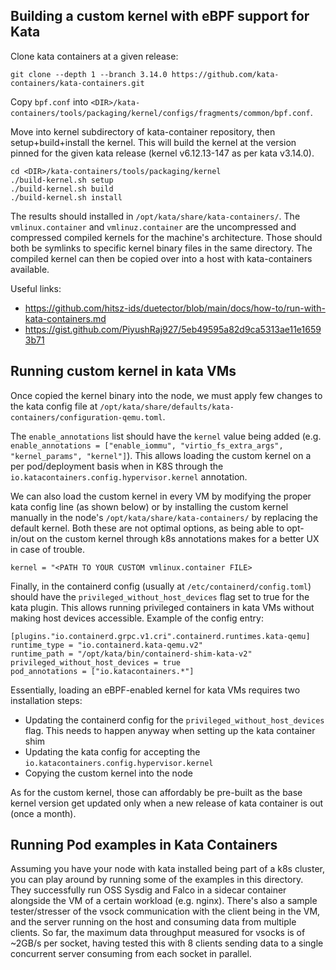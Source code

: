 ## Building a custom kernel with eBPF support for Kata

Clone kata containers at a given release:
```
git clone --depth 1 --branch 3.14.0 https://github.com/kata-containers/kata-containers.git
```

Copy `bpf.conf` into `<DIR>/kata-containers/tools/packaging/kernel/configs/fragments/common/bpf.conf`.

Move into kernel subdirectory of kata-container repository, then setup+build+install the kernel.
This will build the kernel at the version pinned for the given kata release (kernel v6.12.13-147 as per kata v3.14.0).
```
cd <DIR>/kata-containers/tools/packaging/kernel
./build-kernel.sh setup
./build-kernel.sh build
./build-kernel.sh install
```

The results should installed in `/opt/kata/share/kata-containers/`. The `vmlinux.container` and `vmlinuz.container` are the uncompressed and compressed compiled kernels for the machine's architecture. Those should both be symlinks to specific kernel
binary files in the same directory. The compiled kernel can then be copied over into a host with kata-containers available.

Useful links:
- https://github.com/hitsz-ids/duetector/blob/main/docs/how-to/run-with-kata-containers.md
- https://gist.github.com/PiyushRaj927/5eb49595a82d9ca5313ae11e16593b71


## Running custom kernel in kata VMs

Once copied the kernel binary into the node, we must apply few changes to the kata config file at `/opt/kata/share/defaults/kata-containers/configuration-qemu.toml`.

The `enable_annotations` list should have the `kernel` value being added (e.g. `enable_annotations = ["enable_iommu", "virtio_fs_extra_args", "kernel_params", "kernel"]`). This allows loading the custom kernel on a per pod/deployment basis when in K8S through the `io.katacontainers.config.hypervisor.kernel` annotation.

We can also load the custom kernel in every VM by modifying the proper kata config line (as shown below) or by installing the custom kernel manually in the node's `/opt/kata/share/kata-containers/` by replacing the default kernel. Both these are not optimal options, as being able to opt-in/out on the custom kernel through k8s annotations makes for a better UX in case of trouble.
```
kernel = "<PATH TO YOUR CUSTOM vmlinux.container FILE>
```

Finally, in the containerd config (usually at `/etc/containerd/config.toml`) should have the `privileged_without_host_devices` flag set to true for the kata plugin. This allows running privileged containers in kata VMs without making host devices accessible. Example of the config entry:
```
[plugins."io.containerd.grpc.v1.cri".containerd.runtimes.kata-qemu]
runtime_type = "io.containerd.kata-qemu.v2"
runtime_path = "/opt/kata/bin/containerd-shim-kata-v2"
privileged_without_host_devices = true
pod_annotations = ["io.katacontainers.*"]
```

Essentially, loading an eBPF-enabled kernel for kata VMs requires two installation steps:
- Updating the containerd config for the `privileged_without_host_devices` flag. This needs to happen anyway when setting up the kata container shim
- Updating the kata config for accepting the `io.katacontainers.config.hypervisor.kernel`
- Copying the custom kernel into the node

As for the custom kernel, those can affordably be pre-built as the base kernel version get updated only when a new release of kata container is out (once a month).


## Running Pod examples in Kata Containers

Assuming you have your node with kata installed being part of a k8s cluster, you can play around by running some of the examples in this directory. They successfully run OSS Sysdig and Falco in a sidecar container alongside the VM of a certain workload (e.g. nginx). There's also a sample tester/stresser of the vsock communication with the client being in the VM, and the server running on the host and consuming data from multiple clients. So far, the maximum data throughput measured for vsocks is of ~2GB/s per socket, having tested this with 8 clients sending data to a single concurrent server consuming from each socket in parallel.